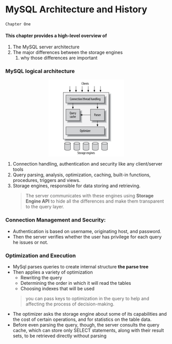 # MySQL Architecture and History 
`Chapter One`
#### This chapter provides a high-level overview of 
1. The MySQL server architecture 
2. The major differences between the storage engines
   1. why those differences are important

### MySQL logical architecture
<div style="display: flex; justify-content: center">
   <img src="../figures/figure1-1.png" style="">
</div>

1. Connection handling, authentication and security like any client/server tools
2. Query parsing, analysis, optimization, caching, built-in functions, procedures, triggers and views.
3. Storage engines, responsible for data storing and retrieving.
   >The server communicates with these engines using **Storage Engine API** 
   > to hide all the differences and make them transparent to the query layer.

### Connection Management and Security:
* Authentication is based on username, originating host, and password.
* Then the server verifies whether the user has privilege for each query he issues or not.

### Optimization and Execution
* MySql parses queries to create internal structure **the parse tree**
* Then applies a variety of optimization
  * Rewriting the query
  * Determining the order in which it will read the tables
  * Choosing indexes that will be used
  > you can pass keys to optimization in the query to help and affecting the process of decision-making.
* The optimizer asks the storage engine about some of its capabilities and the cost of certain operations, and
  for statistics on the table data.
* Before even parsing the query, though, the server consults the query cache, which can
  store only SELECT statements, along with their result sets, to be retrieved directly without parsing
